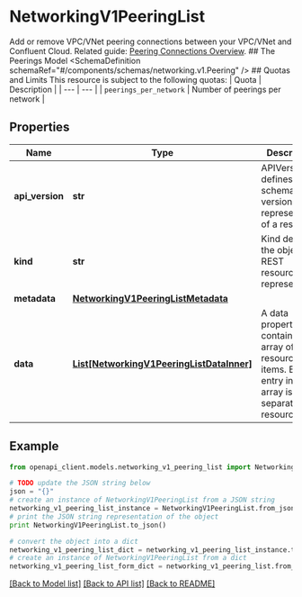 # NetworkingV1PeeringList

Add or remove VPC/VNet peering connections between your VPC/VNet and Confluent Cloud.  Related guide: [Peering Connections Overview](https://docs.confluent.io/cloud/current/networking/peering/overview.html).  ## The Peerings Model <SchemaDefinition schemaRef=\"#/components/schemas/networking.v1.Peering\" />  ## Quotas and Limits This resource is subject to the following quotas:  | Quota | Description | | --- | --- | | `peerings_per_network` | Number of peerings per network |

## Properties
Name | Type | Description | Notes
------------ | ------------- | ------------- | -------------
**api_version** | **str** | APIVersion defines the schema version of this representation of a resource. | [readonly] 
**kind** | **str** | Kind defines the object this REST resource represents. | [readonly] 
**metadata** | [**NetworkingV1PeeringListMetadata**](NetworkingV1PeeringListMetadata.md) |  | 
**data** | [**List[NetworkingV1PeeringListDataInner]**](NetworkingV1PeeringListDataInner.md) | A data property that contains an array of resource items. Each entry in the array is a separate resource. | 

## Example

```python
from openapi_client.models.networking_v1_peering_list import NetworkingV1PeeringList

# TODO update the JSON string below
json = "{}"
# create an instance of NetworkingV1PeeringList from a JSON string
networking_v1_peering_list_instance = NetworkingV1PeeringList.from_json(json)
# print the JSON string representation of the object
print NetworkingV1PeeringList.to_json()

# convert the object into a dict
networking_v1_peering_list_dict = networking_v1_peering_list_instance.to_dict()
# create an instance of NetworkingV1PeeringList from a dict
networking_v1_peering_list_form_dict = networking_v1_peering_list.from_dict(networking_v1_peering_list_dict)
```
[[Back to Model list]](../ccloud/README.md#documentation-for-models) [[Back to API list]](../ccloud/README.md#documentation-for-api-endpoints) [[Back to README]](../ccloud/README.md)


